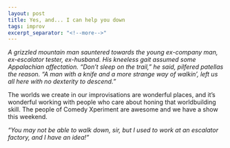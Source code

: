 ```yaml
---
layout: post
title: Yes, and... I can help you down
tags: improv
excerpt_separator: "<!--more-->"
---
```


_A grizzled mountain man sauntered towards the young ex-company man, ex-escalator tester, ex-husband. His kneeless gait assumed some Appalachian affectation._ <!--more-->
_“Don’t sleep on the trail,” he said, pilfered patellas the reason. “A man with a knife and a more strange way of walkin’, left us all here with no dexterity to descend.”_

The worlds we create in our improvisations are wonderful places, and it’s wonderful working with people who care about honing that worldbuilding skill. The people of Comedy Xperiment are awesome and we have a show this weekend.

_“You may not be able to walk down, sir, but I used to work at an escalator factory, and I have an idea!”_
